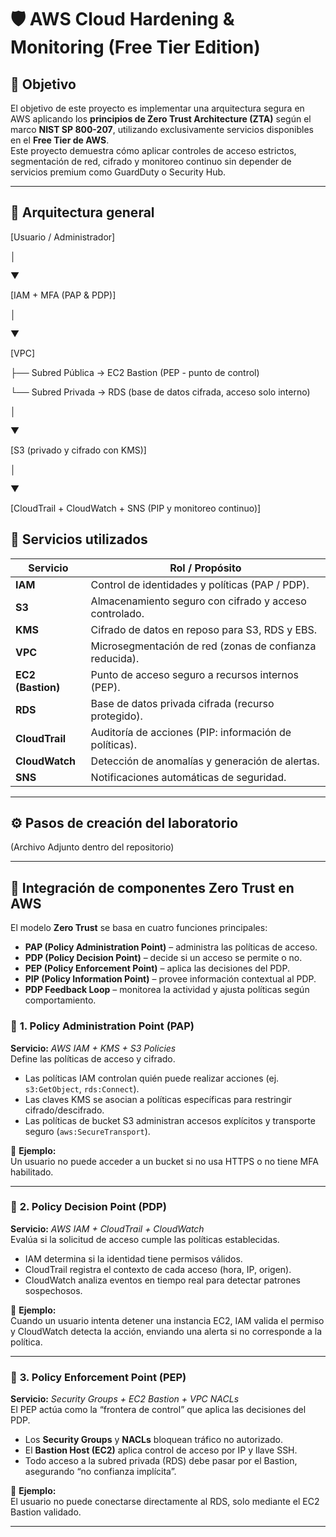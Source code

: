 # 🛡️ AWS Cloud Hardening & Monitoring (Free Tier Edition)

## 🎯 Objetivo
El objetivo de este proyecto es implementar una arquitectura segura en AWS aplicando los **principios de Zero Trust Architecture (ZTA)** según el marco **NIST SP 800-207**, utilizando exclusivamente servicios disponibles en el **Free Tier de AWS**.  
Este proyecto demuestra cómo aplicar controles de acceso estrictos, segmentación de red, cifrado y monitoreo continuo sin depender de servicios premium como GuardDuty o Security Hub.

---

## 🧩 Arquitectura general
[Usuario / Administrador]

│

▼

[IAM + MFA (PAP & PDP)]

│

▼


[VPC]

├── Subred Pública → EC2 Bastion (PEP - punto de control)

└── Subred Privada → RDS (base de datos cifrada, acceso solo interno)

│

▼


[S3 (privado y cifrado con KMS)]

│

▼


[CloudTrail + CloudWatch + SNS (PIP y monitoreo continuo)]


## 🧱 Servicios utilizados

| Servicio | Rol / Propósito |
|-----------|-----------------|
| **IAM** | Control de identidades y políticas (PAP / PDP). |
| **S3** | Almacenamiento seguro con cifrado y acceso controlado. |
| **KMS** | Cifrado de datos en reposo para S3, RDS y EBS. |
| **VPC** | Microsegmentación de red (zonas de confianza reducida). |
| **EC2 (Bastion)** | Punto de acceso seguro a recursos internos (PEP). |
| **RDS** | Base de datos privada cifrada (recurso protegido). |
| **CloudTrail** | Auditoría de acciones (PIP: información de políticas). |
| **CloudWatch** | Detección de anomalías y generación de alertas. |
| **SNS** | Notificaciones automáticas de seguridad. |

---

## ⚙️ Pasos de creación del laboratorio
(Archivo Adjunto dentro del repositorio)

---

## 🧠 Integración de componentes Zero Trust en AWS

El modelo **Zero Trust** se basa en cuatro funciones principales:
- **PAP (Policy Administration Point)** – administra las políticas de acceso.
- **PDP (Policy Decision Point)** – decide si un acceso se permite o no.
- **PEP (Policy Enforcement Point)** – aplica las decisiones del PDP.
- **PIP (Policy Information Point)** – provee información contextual al PDP.
- **PDP Feedback Loop** – monitorea la actividad y ajusta políticas según comportamiento.

### 🔹 **1. Policy Administration Point (PAP)**
**Servicio:** *AWS IAM + KMS + S3 Policies*  
Define las políticas de acceso y cifrado.  
- Las políticas IAM controlan quién puede realizar acciones (ej. `s3:GetObject`, `rds:Connect`).  
- Las claves KMS se asocian a políticas específicas para restringir cifrado/descifrado.  
- Las políticas de bucket S3 administran accesos explícitos y transporte seguro (`aws:SecureTransport`).

📘 **Ejemplo:**  
Un usuario no puede acceder a un bucket si no usa HTTPS o no tiene MFA habilitado.

---

### 🔹 **2. Policy Decision Point (PDP)**
**Servicio:** *AWS IAM + CloudTrail + CloudWatch*  
Evalúa si la solicitud de acceso cumple las políticas establecidas.  
- IAM determina si la identidad tiene permisos válidos.  
- CloudTrail registra el contexto de cada acceso (hora, IP, origen).  
- CloudWatch analiza eventos en tiempo real para detectar patrones sospechosos.

📘 **Ejemplo:**  
Cuando un usuario intenta detener una instancia EC2, IAM valida el permiso y CloudWatch detecta la acción, enviando una alerta si no corresponde a la política.

---

### 🔹 **3. Policy Enforcement Point (PEP)**
**Servicio:** *Security Groups + EC2 Bastion + VPC NACLs*  
El PEP actúa como la “frontera de control” que aplica las decisiones del PDP.  
- Los **Security Groups** y **NACLs** bloquean tráfico no autorizado.  
- El **Bastion Host (EC2)** aplica control de acceso por IP y llave SSH.  
- Todo acceso a la subred privada (RDS) debe pasar por el Bastion, asegurando “no confianza implícita”.

📘 **Ejemplo:**  
El usuario no puede conectarse directamente al RDS, solo mediante el EC2 Bastion validado.

---

